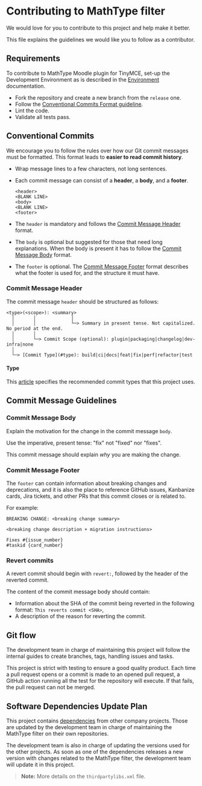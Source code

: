 # Contributing to MathType filter

We would love for you to contribute to this project and help make it better.

This file explains the guidelines we would like you to follow as a contributor.

## Requirements

To contribute to MathType Moodle plugin for TinyMCE, set-up the Development Environment as is described in the [Environment](../environment/README.md) documentation.

- Fork the repository and create a new branch from the `release` one.
- Follow the [Conventional Commits Format guideline](#conventional-commits).
- Lint the code.
- Validate all tests pass.

## Conventional Commits

We encourage you to follow the rules over how our Git commit messages must be formatted.
This format leads to **easier to read commit history**.

- Wrap message lines to a few characters, not long sentences.

- Each commit message can consist of a **header**, a **body**, and a **footer**.

    ```
    <header>
    <BLANK LINE>
    <body>
    <BLANK LINE>
    <footer>
    ```

- The `header` is mandatory and follows the [Commit Message Header](#commit-message-header) format.

- The `body` is optional but suggested for those that need long explanations.
  When the body is present it has to follow the [Commit Message Body](#commit-message-body) format.

- The `footer` is optional. The [Commit Message Footer](#commit-message-footer) format describes what the footer is used for, and the structure it must have.

### Commit Message Header

The commit message `header` should be structured as follows:

```
<type>(<scope>): <summary>
  │       │             │
  │       │             └─> Summary in present tense. Not capitalized. No period at the end.
  │       │
  │       └─> Commit Scope (optional): plugin|packaging|changelog|dev-infra|none
  │
  └─> [Commit Type](#type): build|ci|docs|feat|fix|perf|refactor|test
```

#### Type

This [article](https://medium.com/@noriller/docs-conventional-commits-feat-fix-refactor-which-is-which-531614fcb65a) specifies the recommended commit types that this project uses.

## Commit Message Guidelines


### Commit Message Body

Explain the motivation for the change in the commit message `body`.

Use the imperative, present tense: "fix" not "fixed" nor "fixes".

This commit message should explain _why_ you are making the change.

### Commit Message Footer

The `footer` can contain information about breaking changes and deprecations, and it is also the place to reference GitHub issues, Kanbanize cards, Jira tickets, and other PRs that this commit closes or is related to.

For example:

```
BREAKING CHANGE: <breaking change summary>

<breaking change description + migration instructions>

Fixes #{issue_number}
#taskid {card_number}
```

### Revert commits

A revert commit should begin with `revert:`, followed by the header of the reverted commit.

The content of the commit message body should contain:

- Information about the SHA of the commit being reverted in the following format: `This reverts commit <SHA>`,
- A description of the reason for reverting the commit.

## Git flow

The development team in charge of maintaining this project will follow the internal guides to create branches, tags, handling issues and tasks.

This project is strict with testing to ensure a good quality product. Each time a pull request opens or a commit is made to an opened pull request, a GitHub action running all the test for the repository will execute. If that fails, the pull request can not be merged.

## Software Dependencies Update Plan

This project contains [dependencies](../environment/README.md#dependencies-of-mathtype-filter) from other company projects. Those are updated by the development team in charge of maintaining the MathType filter on their own repositories.

The development team is also in charge of updating the versions used for the other projects. As soon as one of the dependencies releases a new version with changes related to the MathType filter, the development team will update it in this project.

> **Note:** More details on the `thirdpartylibs.xml` file.

